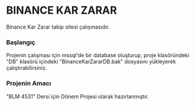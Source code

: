 # BINANCE KAR ZARAR #

Binance Kar Zarar takip sitesi çalışmasıdır.

### Başlangıç ###

Projenin çalışması için mssql'de bir database oluşturup, proje klasöründeki "DB" klasörü içindeki "BinanceKarZararDB.bak" dosyasını yükleyerek çalıştırabilirsiniz.

### Projenin Amacı ###

"BLM 4531" Dersi için Dönem Projesi olarak hazırlanmıştır.